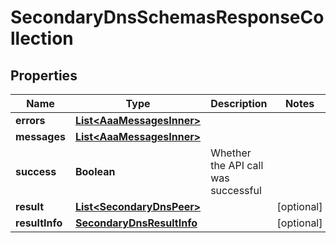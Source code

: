 

# SecondaryDnsSchemasResponseCollection


## Properties

| Name | Type | Description | Notes |
|------------ | ------------- | ------------- | -------------|
|**errors** | [**List&lt;AaaMessagesInner&gt;**](AaaMessagesInner.md) |  |  |
|**messages** | [**List&lt;AaaMessagesInner&gt;**](AaaMessagesInner.md) |  |  |
|**success** | **Boolean** | Whether the API call was successful |  |
|**result** | [**List&lt;SecondaryDnsPeer&gt;**](SecondaryDnsPeer.md) |  |  [optional] |
|**resultInfo** | [**SecondaryDnsResultInfo**](SecondaryDnsResultInfo.md) |  |  [optional] |



